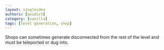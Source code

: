 ```yaml
---
layout: singleidea
authors: [aosdict]
category: [vanilla]
tags: [level generation, shop]
---
```

Shops can sometimes generate disconnected from the rest of the level and must be teleported or dug into.
